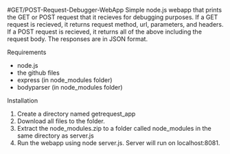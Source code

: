 #GET/POST-Request-Debugger-WebApp
Simple node.js webapp that prints the GET or POST request that it recieves for debugging purposes. If a GET request is recieved, it returns request method, url, parameters, and headers. If a POST request is recieved, it returns all of the above including the request body. The responses are in JSON format.

Requirements

- node.js
- the github files
- express (in node_modules folder)
- bodyparser (in node_modules folder)

Installation

1. Create a directory named getrequest_app
2. Download all files to the folder.
3. Extract the node_modules.zip to a folder called node_modules in the same directory as server.js
4. Run the webapp using node server.js. Server will run on localhost:8081.
